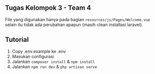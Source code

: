## Tugas Kelompok 3 - Team 4
File yang digunakan hanya pada bagian `resources/js/Pages/Welcome.vue` selain itu tidak ada perubahan apapun (masih clean installasi laravel).
## Tutorial
1. Copy .env.example ke .env
2. Masukan configurasi
3. Jalankan `composer install` & `npm install`
4. Jalankan `npm run dev` & `php artisan serve`
